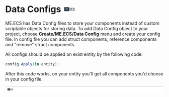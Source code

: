 # Data Configs [![](Logo-Tiny.png)](/../../#glossary)
ME.ECS has Data Config files to store your components instead of custom scriptable objects for storing data.
To add Data Config object to your project, choose **Create/ME.ECS/Data Config** menu and create your config file.
In config file you can add struct components, reference components and "remove" struct components.

All configs should be applied on exist entity by the following code:
```csharp
config.Apply(in entity);
```

After this code works, on your entity you'll get all components you'd choose in your config file.

[![](Footer.png)](/../../#glossary)
